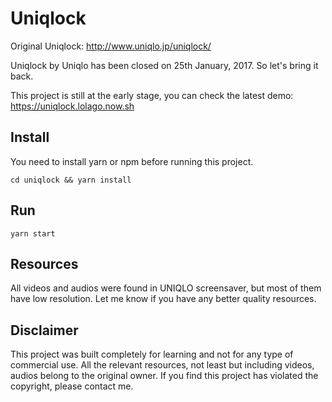 # Uniqlock

Original Uniqlock: http://www.uniqlo.jp/uniqlock/

Uniqlock by Uniqlo has been closed on 25th January, 2017. So let's bring it back.

This project is still at the early stage, you can check the latest demo: https://uniqlock.lolago.now.sh


## Install
You need to install yarn or npm before running this project.

```text
cd uniqlock && yarn install 
```

## Run
```test 
yarn start
```

## Resources
All videos and audios were found in UNIQLO screensaver, but most of them have low resolution. Let me know if you have any better quality resources.

## Disclaimer
This project was built completely for learning and not for any type of commercial use. All the relevant resources, not least but including videos, audios belong to the original owner. If you find this project has violated the copyright, please contact me.
 

